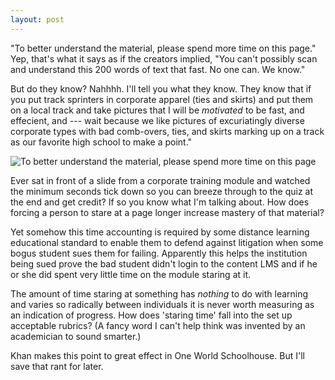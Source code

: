 ```yaml
---
layout: post
---
```


"To better understand the material, please spend more time on this
page." Yep, that's what it says as if the creators implied, "You can't
possibly scan and understand this 200 words of text that fast.
No one can. We know."

But do they know? Nahhhh. I'll tell you what they know. They know that
if you put track sprinters in corporate apparel (ties and skirts) and
put them on a local track and take pictures that I will be *motivated*
to be fast, and effecient, and --- wait 
because we like pictures of excuriatingly diverse
corporate types with bad comb-overs, ties, and skirts marking up on
a track as our favorite high school to make a point."

![To better understand the material, please spend more time on this
page](/images/spend_more_time.jpg)


Ever sat in front of a slide from a corporate training module
and watched the minimum seconds tick down so you can breeze through
to the quiz at the end and get credit? If so you know what
I'm talking about. How does forcing a person to stare at a page
longer increase mastery of that material?

Yet somehow this time accounting is required by some distance learning
educational standard to enable them to defend against litigation when
some bogus student sues them for failing. Apparently this helps
the institution being sued prove the bad student didn't login to the
content LMS and if he or she did spent very little time on the module
staring at it.

The amount of time staring at something has *nothing* to do with learning
and varies so radically between individuals it is never worth measuring
as an indication of progress. How does 'staring time' fall into the
set up acceptable rubrics? (A fancy word I can't help think was
invented by an academician to sound smarter.)

Khan makes this point to great effect in One World Schoolhouse. But
I'll save that rant for later.
